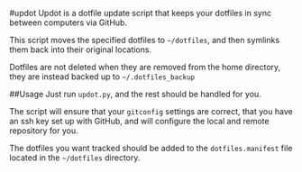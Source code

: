 #updot
Updot is a dotfile update script that keeps your dotfiles in sync between
computers via GitHub.

This script moves the specified dotfiles to `~/dotfiles`, and then symlinks
them back into their original locations.

Dotfiles are not deleted when they are removed from the home directory, they
are instead backed up to `~/.dotfiles_backup`

##Usage
Just run `updot.py`, and the rest should be handled for you.

The script will ensure that your `gitconfig` settings are correct, that you
have an ssh key set up with GitHub, and will configure the local and remote
repository for you.

The dotfiles you want tracked should be added to the `dotfiles.manifest` file
located in the `~/dotfiles` directory.
